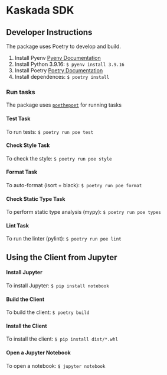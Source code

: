 # Kaskada SDK

## Developer Instructions
The package uses Poetry to develop and build.

1. Install Pyenv [Pyenv Documentation](https://github.com/pyenv/pyenv)
1. Install Python 3.9.16: `$ pyenv install 3.9.16`
1. Install Poetry [Poetry Documentation](https://python-poetry.org/docs/)
1. Install dependences: `$ poetry install`

### Run tasks
The package uses [`poethepoet`](https://github.com/nat-n/poethepoet) for running tasks

#### Test Task
To run tests: `$ poetry run poe test` 

#### Check Style Task
To check the style: `$ poetry run poe style`

#### Format Task
To auto-format (isort + black): `$ poetry run poe format`

#### Check Static Type Task
To perform static type analysis (mypy): `$ poetry run poe types`

#### Lint Task
To run the linter (pylint): `$ poetry run poe lint`

## Using the Client from Jupyter

#### Install Jupyter
To install Jupyter: `$ pip install notebook`

#### Build the Client
To build the client: `$ poetry build`

#### Install the Client
To install the client: `$ pip install dist/*.whl`

#### Open a Jupyter Notebook
To open a notebook: `$ jupyter notebook`
